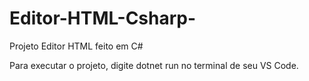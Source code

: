 # Editor-HTML-Csharp-
Projeto Editor HTML feito em C#

Para executar o projeto, digite dotnet run no terminal de seu VS Code.
